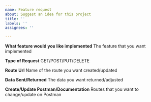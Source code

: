 ```yaml
---
name: Feature request
about: Suggest an idea for this project
title: ''
labels: ''
assignees: ''

---
```


**What feature would you like implemented**
The feature that you want implemented

**Type of Request**
GET/POST/PUT/DELETE

**Route Url**
Name of the route you want created/updated

**Data Sent/Returned**
The data you want returned/adjusted

**Create/Update Postman/Documentation**
Routes that you want to change/update on Postman
